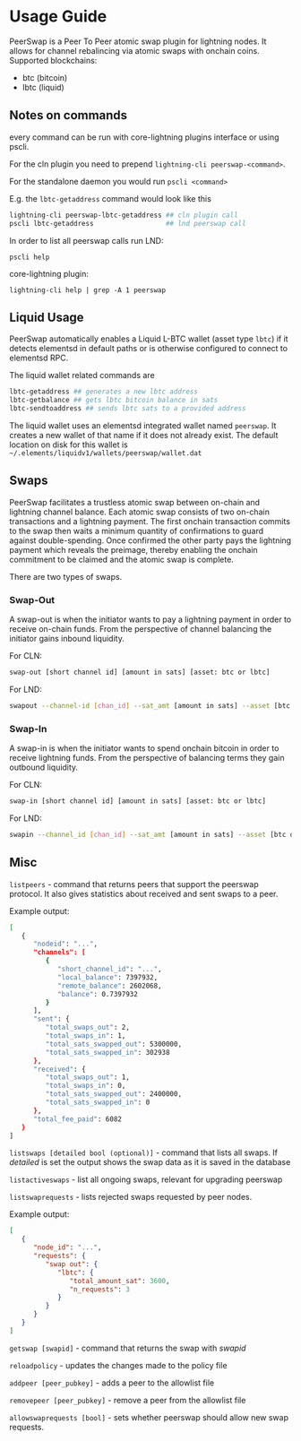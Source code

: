 # Usage Guide

PeerSwap is a Peer To Peer atomic swap plugin for lightning nodes. It allows for channel rebalincing via atomic swaps with onchain coins. Supported blockchains:

- btc (bitcoin)
- lbtc (liquid)


## Notes on commands

every command can be run with core-lightning plugins interface or using pscli.

For the cln plugin you need to prepend `lightning-cli peerswap-<command>`.

For the standalone daemon you would run `pscli <command>`

E.g. the `lbtc-getaddress` command would look like this

```bash
lightning-cli peerswap-lbtc-getaddress ## cln plugin call
pscli lbtc-getaddress                  ## lnd peerswap call
```

In order to list all peerswap calls run
LND:

```pscli help```

core-lightning plugin:

```lightning-cli help | grep -A 1 peerswap```

## Liquid Usage

PeerSwap automatically enables a Liquid L-BTC wallet (asset type `lbtc`) if it detects elementsd in default paths or is otherwise configured to connect to elementsd RPC.

The liquid wallet related commands are

```bash
lbtc-getaddress ## generates a new lbtc address
lbtc-getbalance ## gets lbtc bitcoin balance in sats
lbtc-sendtoaddress ## sends lbtc sats to a provided address
```

The liquid wallet uses an elementsd integrated wallet named `peerswap`. It creates a new wallet of that name if it does not already exist. The default location on disk for this wallet is `~/.elements/liquidv1/wallets/peerswap/wallet.dat`

## Swaps

PeerSwap facilitates a trustless atomic swap between on-chain and lightning channel balance. Each atomic swap consists of two on-chain transactions and a lightning payment. The first onchain transaction commits to the swap then waits a minimum quantity of confirmations to guard against double-spending. Once confirmed the other party pays the lightning payment which reveals the preimage, thereby enabling the onchain commitment to be claimed and the atomic swap is complete.

There are two types of swaps.

### Swap-Out

A swap-out is when the initiator wants to pay a lightning payment in order to receive on-chain funds. From the perspective of channel balancing the initiator gains inbound liquidity.

For CLN:
```bash
swap-out [short channel id] [amount in sats] [asset: btc or lbtc]
```

For LND:
```bash
swapout --channel-id [chan_id] --sat_amt [amount in sats] --asset [btc or lbtc]
```

### Swap-In

A swap-in is when the initiator wants to spend onchain bitcoin in order to receive lightning funds. From the perspective of balancing terms they gain outbound liquidity.

For CLN:
```bash
swap-in [short channel id] [amount in sats] [asset: btc or lbtc]
```

For LND:
```bash
swapin --channel_id [chan_id] --sat_amt [amount in sats] --asset [btc or lbtc]
```


## Misc
`listpeers` - command that returns peers that support the peerswap protocol. It also gives statistics about received and sent swaps to a peer.

Example output:
```bash
[
   {
      "nodeid": "...",
      "channels": [
         {
            "short_channel_id": "...",
            "local_balance": 7397932,
            "remote_balance": 2602068,
            "balance": 0.7397932
         }
      ],
      "sent": {
         "total_swaps_out": 2,
         "total_swaps_in": 1,
         "total_sats_swapped_out": 5300000,
         "total_sats_swapped_in": 302938
      },
      "received": {
         "total_swaps_out": 1,
         "total_swaps_in": 0,
         "total_sats_swapped_out": 2400000,
         "total_sats_swapped_in": 0
      },
      "total_fee_paid": 6082
   }
]
```

`listswaps [detailed bool (optional)]` - command that lists all swaps. If _detailed_ is set the output shows the swap data as it is saved in the database

`listactiveswaps` - list all ongoing swaps, relevant for upgrading peerswap

`listswaprequests` - lists rejected swaps requested by peer nodes.

Example output:
```json
[
   {
      "node_id": "...",
      "requests": {
         "swap out": {
            "lbtc": {
               "total_amount_sat": 3600,
               "n_requests": 3
            }
         }
      }
   }
]
```

`getswap [swapid]` - command that returns the swap with _swapid_

`reloadpolicy` - updates the changes made to the policy file

`addpeer [peer_pubkey]` - adds a peer to the allowlist file

`removepeer [peer_pubkey]` - remove a peer from the allowlist file

`allowswaprequests [bool]` - sets whether peerswap should allow new swap requests.
